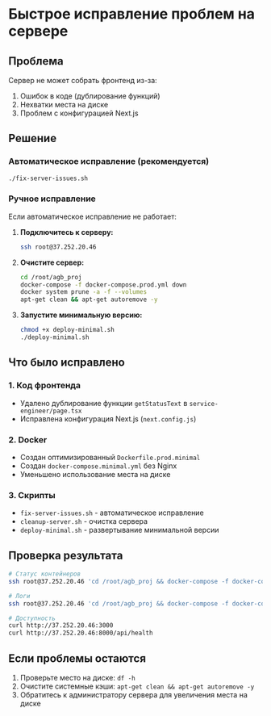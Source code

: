 # Быстрое исправление проблем на сервере

## Проблема
Сервер не может собрать фронтенд из-за:
1. Ошибок в коде (дублирование функций)
2. Нехватки места на диске
3. Проблем с конфигурацией Next.js

## Решение

### Автоматическое исправление (рекомендуется)
```bash
./fix-server-issues.sh
```

### Ручное исправление
Если автоматическое исправление не работает:

1. **Подключитесь к серверу:**
   ```bash
   ssh root@37.252.20.46
   ```

2. **Очистите сервер:**
   ```bash
   cd /root/agb_proj
   docker-compose -f docker-compose.prod.yml down
   docker system prune -a -f --volumes
   apt-get clean && apt-get autoremove -y
   ```

3. **Запустите минимальную версию:**
   ```bash
   chmod +x deploy-minimal.sh
   ./deploy-minimal.sh
   ```

## Что было исправлено

### 1. Код фронтенда
- Удалено дублирование функции `getStatusText` в `service-engineer/page.tsx`
- Исправлена конфигурация Next.js (`next.config.js`)

### 2. Docker
- Создан оптимизированный `Dockerfile.prod.minimal`
- Создан `docker-compose.minimal.yml` без Nginx
- Уменьшено использование места на диске

### 3. Скрипты
- `fix-server-issues.sh` - автоматическое исправление
- `cleanup-server.sh` - очистка сервера
- `deploy-minimal.sh` - развертывание минимальной версии

## Проверка результата
```bash
# Статус контейнеров
ssh root@37.252.20.46 'cd /root/agb_proj && docker-compose -f docker-compose.minimal.yml ps'

# Логи
ssh root@37.252.20.46 'cd /root/agb_proj && docker-compose -f docker-compose.minimal.yml logs -f'

# Доступность
curl http://37.252.20.46:3000
curl http://37.252.20.46:8000/api/health
```

## Если проблемы остаются
1. Проверьте место на диске: `df -h`
2. Очистите системные кэши: `apt-get clean && apt-get autoremove -y`
3. Обратитесь к администратору сервера для увеличения места на диске